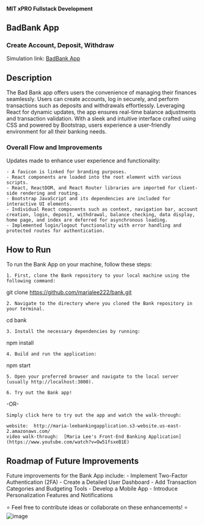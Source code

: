 #### MIT xPRO Fullstack Development
## BadBank App
### Create Account, Deposit, Withdraw
Simulation link: [BadBank App](http://maria-leebankingapplication.s3-website.us-east-2.amazonaws.com/
)

## Description 
The Bad Bank app offers users the convenience of managing their finances seamlessly. Users can create accounts, log in securely, and perform transactions such as deposits and withdrawals effortlessly. Leveraging React for dynamic updates, the app ensures real-time balance adjustments and transaction validation. With a sleek and intuitive interface crafted using CSS and powered by Bootstrap, users experience a user-friendly environment for all their banking needs.

###


### Overall Flow and Improvements
Updates made to enhance user experience and functionality: 

	- A favicon is linked for branding purposes.
	- React components are loaded into the root element with various scripts.
	- React, ReactDOM, and React Router libraries are imported for client-side rendering and routing.
	- Bootstrap JavaScript and its dependencies are included for interactive UI elements.
	- Individual React components such as context, navigation bar, account creation, login, deposit, withdrawal, balance checking, data display, home page, and index are deferred for asynchronous loading.
	- Implemented login/logout functionality with error handling and protected routes for authentication.

## How to Run
To run the Bank App on your machine, follow these steps: 

	1. First, clone the Bank repository to your local machine using the following command:
git clone https://github.com/marialee222/bank.git 
	
	2. Navigate to the directory where you cloned the Bank repository in your terminal.
cd bank
	 
	3. Install the necessary dependencies by running:
npm install 
	
	4. Build and run the application:
npm start 
	
	5. Open your preferred browser and navigate to the local server (usually http://localhost:3000).
	
	6. Try out the Bank app!

-OR-
	
	Simply click here to try out the app and watch the walk-through:
	
	website:  http://maria-leebankingapplication.s3-website.us-east-2.amazonaws.com/
	video walk-through:  [Maria Lee's Front-End Banking Application](https://www.youtube.com/watch?v=Ow51fsxeB1E)

## Roadmap of Future Improvements
Future improvements for the Bank App include:
	- Implement Two-Factor Authentication (2FA)
	- Create a Detailed User Dashboard
	- Add Transaction Categories and Budgeting Tools
	- Develop a Mobile App
	- Introduce Personalization Features and Notifications
   
:star: Feel free to contribute ideas or collaborate on these enhancements! :star:
![image](https://github.com/marialee222/bank/assets/150623001/4020c8b2-768e-4db6-9071-3db27ba86f6b)
